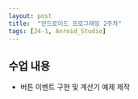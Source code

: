 ```yaml
---
layout: post
title:  "안드로이드 프로그래밍 2주차"
tags: [24-1, Anroid_Studio]
---
```


## 수업 내용

- 버튼 이벤트 구현 및 계산기 예제 제작

